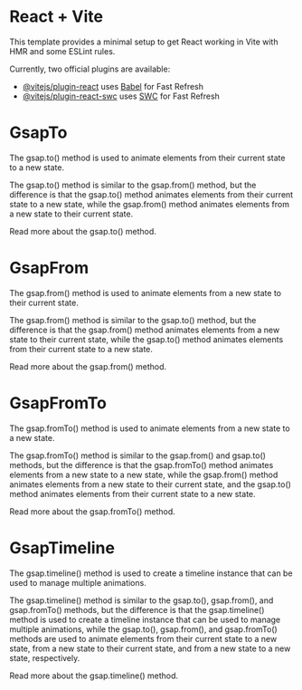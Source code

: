 # React + Vite

This template provides a minimal setup to get React working in Vite with HMR and some ESLint rules.

Currently, two official plugins are available:

- [@vitejs/plugin-react](https://github.com/vitejs/vite-plugin-react/blob/main/packages/plugin-react/README.md) uses [Babel](https://babeljs.io/) for Fast Refresh
- [@vitejs/plugin-react-swc](https://github.com/vitejs/vite-plugin-react-swc) uses [SWC](https://swc.rs/) for Fast Refresh

# GsapTo

The gsap.to() method is used to animate elements from their current state to a new state.

The gsap.to() method is similar to the gsap.from() method, but the difference is that the gsap.to() method animates elements from their current state to a new state, while the gsap.from() method animates elements from a new state to their current state.

Read more about the gsap.to() method.


# GsapFrom

The gsap.from() method is used to animate elements from a new state to their current state.

The gsap.from() method is similar to the gsap.to() method, but the difference is that the gsap.from() method animates elements from a new state to their current state, while the gsap.to() method animates elements from their current state to a new state.

Read more about the gsap.from() method.

# GsapFromTo
The gsap.fromTo() method is used to animate elements from a new state to a new state.

The gsap.fromTo() method is similar to the gsap.from() and gsap.to() methods, but the difference is that the gsap.fromTo() method animates elements from a new state to a new state, while the gsap.from() method animates elements from a new state to their current state, and the gsap.to() method animates elements from their current state to a new state.

Read more about the gsap.fromTo() method.

# GsapTimeline
The gsap.timeline() method is used to create a timeline instance that can be used to manage multiple animations.

The gsap.timeline() method is similar to the gsap.to(), gsap.from(), and gsap.fromTo() methods, but the difference is that the gsap.timeline() method is used to create a timeline instance that can be used to manage multiple animations, while the gsap.to(), gsap.from(), and gsap.fromTo() methods are used to animate elements from their current state to a new state, from a new state to their current state, and from a new state to a new state, respectively.

Read more about the gsap.timeline() method.






